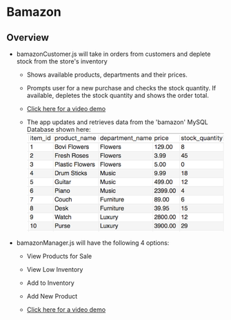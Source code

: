 # Bamazon

## Overview

* bamazonCustomer.js will take in orders from customers and deplete stock from the store's inventory

  * Shows available products, departments and their prices. 

  * Prompts user for a new purchase and checks the stock quantity. If available, depletes the stock quantity and shows the order total.

  * [Click here for a video demo](./customer-walkthrough-compressed.mov)

  * The app updates and retrieves data from the 'bamazon' MySQL Database shown here: ![Bamazon Database](./bamazon-database.png)

* bamazonManager.js will have the following 4 options:

  * View Products for Sale
    
  * View Low Inventory
    
  * Add to Inventory
    
  * Add New Product

  * [Click here for a video demo](./manager-walkthrough-compressed.mov)
